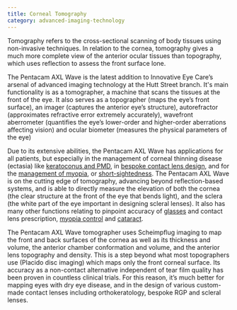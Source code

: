 ```yaml
---
title: Corneal Tomography
category: advanced-imaging-technology
---
```

<div class="employee-heading">

<p>Tomography refers to the cross-sectional scanning of body tissues using non-invasive techniques. In relation to the cornea, tomography gives a much more complete view of the anterior ocular tissues than topography, which uses reflection to assess the front surface lone.</p>

</div>

The Pentacam AXL Wave is the latest addition to Innovative Eye Care’s arsenal of advanced imaging technology at the Hutt Street branch. It's main functionality is as a tomographer, a machine that scans the tissues at the front of the eye. It also serves as a topographer (maps the eye’s front surface), an imager (captures the anterior eye’s structure), autorefractor (approximates refractive error extremely accurately), wavefront aberrometer (quantifies the eye’s lower-order and higher-order aberrations affecting vision) and ocular biometer (measures the physical parameters of the eye)

Due to its extensive abilities, the Pentacam AXL Wave has applications for all patients, but especially in the management of corneal thinning disease (ectasia) like [keratoconus and PMD](https://www.innovativeeyecare.com.au/what-we-do/keratoconus), in [bespoke contact lens design](https://www.innovativeeyecare.com.au/what-we-do/gas-permeable-contact-lenses), and for the [management of myopia](https://www.innovativeeyecare.com.au/what-we-do/myopia-control), or [short-sightedness](https://www.innovativeeyecare.com.au/what-we-do/myopia). The Pentacam AXL Wave is on the cutting edge of tomography, advancing beyond reflection-based systems, and is able to directly measure the elevation of both the cornea (the clear structure at the front of the eye that bends light), and the sclera (the white part of the eye important in designing scleral lenses). It also has many other functions relating to pinpoint accuracy of [glasses](https://www.innovativeeyecare.com.au/what-we-do/glasses) and contact lens prescription, [myopia control](https://www.innovativeeyecare.com.au/what-we-do/myopia-control) and [cataract](https://www.innovativeeyecare.com.au/what-we-do/cataract).

The Pentacam AXL Wave tomographer uses Scheimpflug imaging to map the front and back surfaces of the cornea as well as its thickness and volume, the anterior chamber conformation and volume, and the anterior lens topography and density. This is a step beyond what most topographers use (Placido disc imaging) which maps only the front corneal surface. Its accuracy as a non-contact alternative independent of tear film quality has been proven in countless clinical trials. For this reason, it’s much better for mapping eyes with dry eye disease, and in the design of various custom-made contact lenses including orthokeratology, bespoke RGP and scleral lenses.